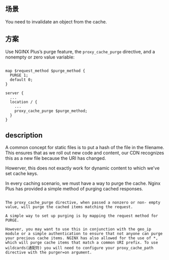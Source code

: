 
## 场景

You need to invalidate an object from the cache.

## 方案

Use NGINX Plus’s purge feature, the `proxy_cache_purge` directive, and a nonempty or zero value variable:

```

map $request_method $purge_method {
  PURGE 1;
  default 0;
}

server {
  ...
  location / {
    ...
    proxy_cache_purge $purge_method;
  }
}

```


## description

A common concept for static files is to put a hash of the file in the filename. This ensures that as we roll out new code and content, our CDN recognizes this as a new file because the URI has changed.

Howerver, this does not exactly work for dynamic content to which we've set cache keys.

In every caching scenario, we must have a way to purge the cache. Nginx Plus has provided a simple method of purging cached responses.

```

The proxy_cache_purge directive, when passed a nonzero or non‐ empty value, will purge the cached items matching the request. 

A simple way to set up purging is by mapping the request method for PURGE. 

However, you may want to use this in conjunction with the geo_ip module or a simple authentication to ensure that not anyone can purge your precious cache items. NGINX has also allowed for the use of *, which will purge cache items that match a common URI prefix. To use wildcards(通配符) you will need to configure your proxy_cache_path directive with the purger=on argument.

```




